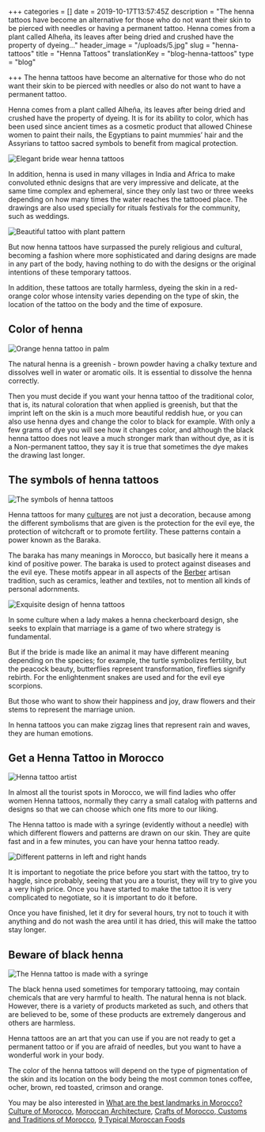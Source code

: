 +++
categories = []
date = 2019-10-17T13:57:45Z
description = "The henna tattoos have become an alternative for those who do not want their skin to be pierced with needles or having a permanent tattoo. Henna comes from a plant called Alheña, its leaves after being dried and crushed have the property of dyeing..."
header_image = "/uploads/5.jpg"
slug = "henna-tattoos"
title = "Henna Tattoos"
translationKey = "blog-henna-tattoos"
type = "blog"

+++
The henna tattoos have become an alternative for those who do not want their skin to be pierced with needles or also do not want to have a permanent tattoo.

Henna comes from a plant called Alheña, its leaves after being dried and crushed have the property of dyeing. It is for its ability to color, which has been used since ancient times as a cosmetic product that allowed Chinese women to paint their nails, the Egyptians to paint mummies’ hair and the Assyrians to tattoo sacred symbols to benefit from magical protection.

![Elegant bride wear henna tattoos](/uploads/6-6.jpg "Elegant bride wear henna tattoos")

In addition, henna is used in many villages in India and Africa to make convoluted ethnic designs that are very impressive and delicate, at the same time complex and ephemeral, since they only last two or three weeks depending on how many times the water reaches the tattooed place. The drawings are also used specially for rituals festivals for the community, such as weddings.

![Beautiful tattoo with plant pattern](/uploads/pexels-photo-2815362.jpeg "Beautiful tattoo with plant pattern")

But now henna tattoos have surpassed the purely religious and cultural, becoming a fashion where more sophisticated and daring designs are made in any part of the body, having nothing to do with the designs or the original intentions of these temporary tattoos.

In addition, these tattoos are totally harmless, dyeing the skin in a red-orange color whose intensity varies depending on the type of skin, the location of the tattoo on the body and the time of exposure.

## **Color of henna**

![Orange henna tattoo in palm](/uploads/7-5.jpg "Orange henna tattoo in palm")

The natural henna is a greenish - brown powder having a chalky texture and dissolves well in water or aromatic oils. It is essential to dissolve the henna correctly.

Then you must decide if you want your henna tattoo of the traditional color, that is, its natural coloration that when applied is greenish, but that the imprint left on the skin is a much more beautiful reddish hue, or you can also use henna dyes and change the color to black for example. With only a few grams of dye you will see how it changes color, and although the black henna tattoo does not leave a much stronger mark than without dye, as it is a Non-permanent tattoo, they say it is true that sometimes the dye makes the drawing last longer.

## **The symbols of henna tattoos**

![The symbols of henna tattoos](/uploads/indian-wedding-3633796_1280.jpg "The symbols of henna tattoos")

Henna tattoos for many [cultures](/en/blog/culture-of-morocco/ "Culture") are not just a decoration, because among the different symbolisms that are given is the protection for the evil eye, the protection of witchcraft or to promote fertility. These patterns contain a power known as the Baraka.

The baraka has many meanings in Morocco, but basically here it means a kind of positive power. The baraka is used to protect against diseases and the evil eye. These motifs appear in all aspects of the [Berber](/en/blog/what-do-you-know-about-the-berber-people/ "Berbers") artisan tradition, such as ceramics, leather and textiles, not to mention all kinds of personal adornments.

![Exquisite design of henna tattoos](/uploads/2-10.jpg "Exquisite design of henna tattoos")

In some culture when a lady makes a henna checkerboard design, she seeks to explain that marriage is a game of two where strategy is fundamental.

But if the bride is made like an animal it may have different meaning depending on the species; for example, the turtle symbolizes fertility, but the peacock beauty, butterflies represent transformation, fireflies signify rebirth. For the enlightenment snakes are used and for the evil eye scorpions.

But those who want to show their happiness and joy, draw flowers and their stems to represent the marriage union.

In henna tattoos you can make zigzag lines that represent rain and waves, they are human emotions.

## **Get a Henna Tattoo in Morocco**

![Henna tattoo artist](/uploads/Henna_artist-1.jpg "Henna tattoo artist")

In almost all the tourist spots in Morocco, we will find ladies who offer women Henna tattoos, normally they carry a small catalog with patterns and designs so that we can choose which one fits more to our liking.

The Henna tattoo is made with a syringe (evidently without a needle) with which different flowers and patterns are drawn on our skin. They are quite fast and in a few minutes, you can have your henna tattoo ready.

![Different patterns in left and right hands](/uploads/1-12.jpg "Different patterns in left and right hands")

It is important to negotiate the price before you start with the tattoo, try to haggle, since probably, seeing that you are a tourist, they will try to give you a very high price. Once you have started to make the tattoo it is very complicated to negotiate, so it is important to do it before.

Once you have finished, let it dry for several hours, try not to touch it with anything and do not wash the area until it has dried, this will make the tattoo stay longer.

## **Beware of black henna**

![The Henna tattoo is made with a syringe](/uploads/3-10.jpg "The Henna tattoo is made with a syringe")

The black henna used sometimes for temporary tattooing, may contain chemicals that are very harmful to health. The natural henna is not black. However, there is a variety of products marketed as such, and others that are believed to be, some of these products are extremely dangerous and others are harmless.

Henna tattoos are an art that you can use if you are not ready to get a permanent tattoo or if you are afraid of needles, but you want to have a wonderful work in your body.

The color of the henna tattoos will depend on the type of pigmentation of the skin and its location on the body being the most common tones coffee, ocher, brown, red toasted, crimson and orange.

You may be also interested in [What are the best landmarks in Morocco?](/en/destinations/what-are-the-best-landmarks-in-morocco/ "What are the best landmarks in Morocco?") [Culture of Morocco](/en/blog/culture-of-morocco/ "Culture of Morocco"), [Moroccan Architecture](/en/blog/moroccan-architecture/ " Moroccan Architecture"), [Crafts of Morocco](/en/blog/crafts-of-morocco/ "Crafts of Morocco"),[ Customs and Traditions of Morocco](/en/blog/customs-and-traditions-of-morocco/ "Customs and Traditions of Morocco "), [9 Typical Moroccan Foods](/en/blog/9-typical-moroccan-foods/ "9 Typical Moroccan Foods ")